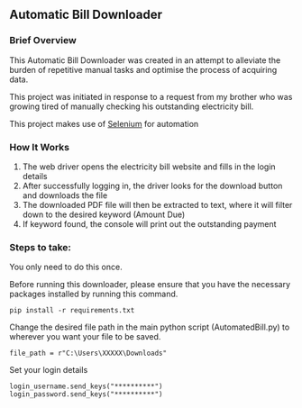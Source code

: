 ## Automatic Bill Downloader

### Brief Overview
<p>This Automatic Bill Downloader was created in an attempt to alleviate the burden of repetitive 
manual tasks and optimise the process of acquiring data.</p>
<p>This project was initiated in response to a request from my brother who was growing tired of manually checking his
outstanding electricity bill.</p>
<p>This project makes use of <a href="https://www.selenium.dev/">Selenium</a> for automation</p>

### How It Works
<ol>
    <li>The web driver opens the electricity bill website and fills in the login details</li>
    <li>After successfully logging in, the driver looks for the download button and downloads the file</li>
    <li>The downloaded PDF file will then be extracted to text, 
        where it will filter down to the desired keyword (Amount Due)</li>
    <li>If keyword found, the console will print out the outstanding payment</li>
</ol>

### Steps to take:
<p>You only need to do this once.</p>
<p>Before running this downloader, please ensure that you have the necessary 
packages installed by running this command.</p>

```
pip install -r requirements.txt
```
<p>Change the desired file path in the main python script (AutomatedBill.py) to wherever you want your file to be 
saved.</p>

```
file_path = r"C:\Users\XXXXX\Downloads"
```

<p>Set your login details</p>

```
login_username.send_keys("**********")
login_password.send_keys("**********")
```

